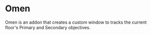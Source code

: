# Omen
Omen is an addon that creates a custom window to tracks the current floor's Primary and Secondary objectives.
